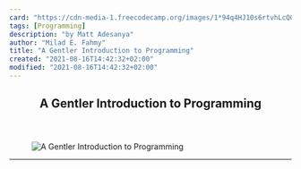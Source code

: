 ```yaml
---
card: "https://cdn-media-1.freecodecamp.org/images/1*94q4HJ10s6rtvhLcQQuMRw.png"
tags: [Programming]
description: "by Matt Adesanya"
author: "Milad E. Fahmy"
title: "A Gentler Introduction to Programming"
created: "2021-08-16T14:42:32+02:00"
modified: "2021-08-16T14:42:32+02:00"
---
```

<div class="site-wrapper">
<main id="site-main" class="site-main outer">
<div class="inner">
<article class="post-full post tag-programming tag-self-improvement tag-technology tag-tech tag-life-lessons ">
<header class="post-full-header">
<h1 class="post-full-title">A Gentler Introduction to Programming</h1>
</header>
<figure class="post-full-image">
<picture>
<source media="(max-width: 700px)" sizes="1px" srcset="data:image/gif;base64,R0lGODlhAQABAIAAAAAAAP///yH5BAEAAAAALAAAAAABAAEAAAIBRAA7 1w">
<source media="(min-width: 701px)" sizes="(max-width: 800px) 400px,
(max-width: 1170px) 700px,
1400px" srcset="https://cdn-media-1.freecodecamp.org/images/1*94q4HJ10s6rtvhLcQQuMRw.png 300w,
https://cdn-media-1.freecodecamp.org/images/1*94q4HJ10s6rtvhLcQQuMRw.png 600w,
https://cdn-media-1.freecodecamp.org/images/1*94q4HJ10s6rtvhLcQQuMRw.png 1000w,
https://cdn-media-1.freecodecamp.org/images/1*94q4HJ10s6rtvhLcQQuMRw.png 2000w">
<img onerror="this.style.display='none'" src="https://cdn-media-1.freecodecamp.org/images/1*94q4HJ10s6rtvhLcQQuMRw.png" alt="A Gentler Introduction to Programming">
</picture>
</figure>
<section class="post-full-content">
<div class="post-content medium-migrated-article">
</div>
<hr>
</section>
</article>
</div>
</main>
</div>
<!-- Google Tag Manager (noscript) -->
<!-- End Google Tag Manager (noscript) -->
